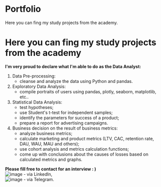 # Portfolio
Here you can fing my study projects from the academy.

# Here you can fing my study projects from the academy  
**I'm very proud to declare what I'm able to do as the Data Analyst:**  
1. Data Pre-processing:
    - cleanse and analyze the data using Python and pandas.
2. Exploratory Data Analysis:
    - compile portraits of users using pandas, plotly, seaborn, matplotlib, etc..
3. Statistical Data Analysis:
    - test hypotheses;
    - use Student's t-test for independent samples;
    - identify the parameters for success of a product;
    - prepare a report for advertising campaigns.
4. Business decision on the result of business metrics:
    - analyze business metrics;
    - calculate marketing and product metrics (LTV, CAC, retention rate, DAU, WAU, MAU and others);
    - use cohort analysis and metrics calculation functions;
    - come up with conclusions about the causes of losses based on calculated metrics and graphs.

**Please fill free to contact for an interview : )**  
![image](https://github.com/pervoemarta/yp_da/assets/155819108/1e0336e1-7457-43e5-9492-b73a21ba2a30) - via LinkedIn,  
![image](https://github.com/pervoemarta/yp_da/assets/155819108/63ffcf79-e891-4448-a7b9-5ca0e07711b9) - via Telegram.
